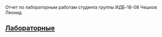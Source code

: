 Отчет по лабораторным работам студента группы ИДБ-18-08 Чешков Леонид

## [Лабораторные](https://github.com/Leo-alt-droid/Leonid-Cheshkov/wiki)
